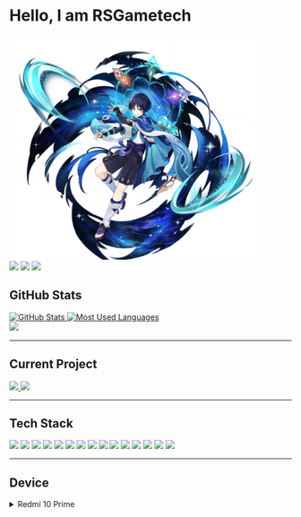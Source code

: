 <h1>Hello, I am RSGametech</h1>
<img src="asset/wanderer.png" height="400px" tag="Wanderer">
<div>
    <a href=""><img src="https://img.shields.io/badge/RSGameTech%237621-%23091633?style=flat-square&logo=discord&logoColor=%234BCADD" tag="Discord"></a>
    <a href=""><img src="https://img.shields.io/badge/rsgametech0604-%23091633?style=flat-square&logo=instagram&logoColor=%234BCADD" tag="Instagram"></a>
    <a href="https://www.youtube.com/@RSGameTechOfficial"><img src="https://img.shields.io/badge/RSGameTech-%23091633?style=flat-square&logo=youtube&logoColor=%234BCADD" tag="YouTube Channel"></a>
</div>
<h2>GitHub Stats</h2>
<div>
    <a href="https://github.com/RSGameTech">
        <img src="https://github-readme-stats.vercel.app/api?username=RSGameTech&count_private=true&show_icons=true&bg_color=091633&title_color=4BCADD&text_color=3C8DBC&icon_color=2E4D82&border_color=4BCADD" alt="GitHub Stats">
    </a>
    <a href="">
        <img src="https://github-readme-stats.vercel.app/api/top-langs/?username=RSGameTech&langs_count=8&theme=github_dark&layout=compact" alt="Most Used Languages">
    </a>
</div>
<div>
    <img src="https://streak-stats.demolab.com/?user=RSGameTech&theme=dark&border_radius=5&date_format=j%2Fn%5B%2FY%5D&background=091633&stroke=4BCADD&ring=3C8DBC&border=4BCADD&sideLabels=4BCADD&dates=2E4D82&fire=EB7839&currStreakLabel=EB7839&currStreakNum=EB7839" tag="Streak">
</div>

---

<h2>Current Project</h2>
<div>
    <a href="https://github.com/RSGameTech/Genshin-Elements">
        <img src="https://github-readme-stats.vercel.app/api/pin/?username=RSGameTech&repo=Genshin-Elements&theme=github_dark" tag="Genshin Elements">
    </a>
    <a href="https://github.com/RSGameTech/CodehubX">
        <img src="https://github-readme-stats.vercel.app/api/pin/?username=RSGameTech&repo=CodehubX&theme=github_dark" tag="CodeHubX">
    </a>
</div>

---

<h2>Tech Stack</h2>
<div>
    <img src="https://img.shields.io/badge/Android-%232a2a2a?style=for-the-badge&logo=android" tag="Android">
    <img src="https://img.shields.io/badge/Android%20Studio-%232a2a2a?style=for-the-badge&logo=androidstudio" tag="Android Studio">
    <img src="https://img.shields.io/badge/Discord-%232a2a2a?style=for-the-badge&logo=discord" tag="Discord">
    <img src="https://img.shields.io/badge/Figma-%232a2a2a?style=for-the-badge&logo=figma" tag="Figma">
    <img src="https://img.shields.io/badge/Git-%232a2a2a?style=for-the-badge&logo=git" tag="Git">
    <img src="https://img.shields.io/badge/Github-%232a2a2a?style=for-the-badge&logo=github" tag="Github">
    <img src="https://img.shields.io/badge/Kotlin-%232a2a2a?style=for-the-badge&logo=kotlin" tag="Kotlin">
    <img src="https://img.shields.io/badge/Markdown-%232a2a2a?style=for-the-badge&logo=markdown" tag="markdown">
    <img src="https://img.shields.io/badge/OBS-%232a2a2a?style=for-the-badge&logo=obsstudio" tag="OBS Studio">
    <img src="https://img.shields.io/badge/Open%20AI-%232a2a2a?style=for-the-badge&logo=openai" tag="Open AI">
    <img src="https://img.shields.io/badge/Opera-%232a2a2a?style=for-the-badge&logo=opera&logoColor=%23FF1B2D" tag="Opera">
    <img src="https://img.shields.io/badge/Photoshop-%232a2a2a?style=for-the-badge&logo=adobephotoshop" tag="Photoshop">
    <img src="https://img.shields.io/badge/Python-%232a2a2a?style=for-the-badge&logo=python" tag="Python">
    <img src="https://img.shields.io/badge/Stack%20Overflow-%232a2a2a?style=for-the-badge&logo=stackoverflow" tag="Stack Overflow">
    <img src="https://img.shields.io/badge/Visual%20Studio%20Code-%232a2a2a?style=for-the-badge&logo=visualstudiocode&logoColor=%23007ACC" tag="Visual Studio Code">
</div>

---

<h2>Device</h2>
<details>
    <summary>Redmi 10 Prime</summary>
</details>
